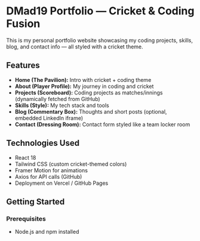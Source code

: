 # DMad19 Portfolio — Cricket & Coding Fusion

This is my personal portfolio website showcasing my coding projects, skills, blog, and contact info — all styled with a cricket theme.

## Features

-   **Home (The Pavilion):** Intro with cricket + coding theme
-   **About (Player Profile):** My journey in coding and cricket
-   **Projects (Scoreboard):** Coding projects as matches/innings (dynamically fetched from GitHub)
-   **Skills (Style):** My tech stack and tools
-   **Blog (Commentary Box):** Thoughts and short posts (optional, embedded LinkedIn iframe)
-   **Contact (Dressing Room):** Contact form styled like a team locker room

## Technologies Used

-   React 18
-   Tailwind CSS (custom cricket-themed colors)
-   Framer Motion for animations
-   Axios for API calls (GitHub)
-   Deployment on Vercel / GitHub Pages

## Getting Started

### Prerequisites

-   Node.js and npm installed
